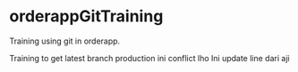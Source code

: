 # orderappGitTraining

Training using git in orderapp.

Training to get latest branch production
ini conflict lho
Ini update line dari aji

